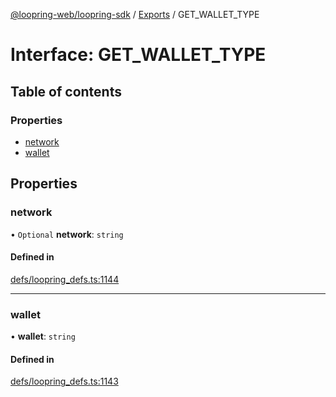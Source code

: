 [@loopring-web/loopring-sdk](../README.md) / [Exports](../modules.md) / GET\_WALLET\_TYPE

# Interface: GET\_WALLET\_TYPE

## Table of contents

### Properties

- [network](GET_WALLET_TYPE.md#network)
- [wallet](GET_WALLET_TYPE.md#wallet)

## Properties

### network

• `Optional` **network**: `string`

#### Defined in

[defs/loopring_defs.ts:1144](https://github.com/Loopring/loopring_sdk/blob/532648f/src/defs/loopring_defs.ts#L1144)

___

### wallet

• **wallet**: `string`

#### Defined in

[defs/loopring_defs.ts:1143](https://github.com/Loopring/loopring_sdk/blob/532648f/src/defs/loopring_defs.ts#L1143)
